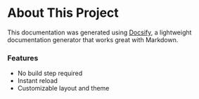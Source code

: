 # About This Project

This documentation was generated using [Docsify](https://docsify.js.org/), a lightweight documentation generator that works great with Markdown.

### Features

- No build step required
- Instant reload
- Customizable layout and theme
